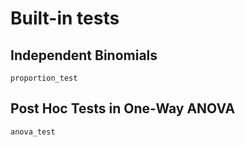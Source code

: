# Built-in tests
## Independent Binomials

```@docs
proportion_test
```

## Post Hoc Tests in One-Way ANOVA
```@docs
anova_test
```
